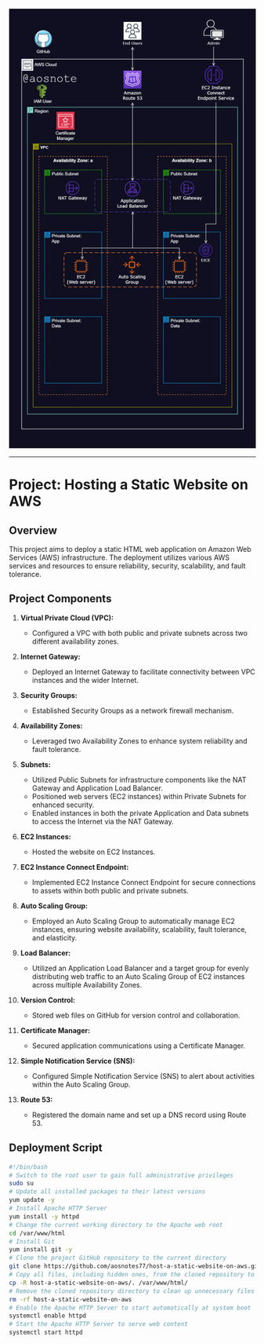 ![Alt text](/Host_a_Static_Website_on_AWS.png)

---

# Project: Hosting a Static Website on AWS

## Overview
This project aims to deploy a static HTML web application on Amazon Web Services (AWS) infrastructure. The deployment utilizes various AWS services and resources to ensure reliability, security, scalability, and fault tolerance.

## Project Components
1. **Virtual Private Cloud (VPC):**
   - Configured a VPC with both public and private subnets across two different availability zones.

2. **Internet Gateway:**
   - Deployed an Internet Gateway to facilitate connectivity between VPC instances and the wider Internet.

3. **Security Groups:**
   - Established Security Groups as a network firewall mechanism.

4. **Availability Zones:**
   - Leveraged two Availability Zones to enhance system reliability and fault tolerance.

5. **Subnets:**
   - Utilized Public Subnets for infrastructure components like the NAT Gateway and Application Load Balancer.
   - Positioned web servers (EC2 instances) within Private Subnets for enhanced security.
   - Enabled instances in both the private Application and Data subnets to access the Internet via the NAT Gateway.

6. **EC2 Instances:**
   - Hosted the website on EC2 Instances.

7. **EC2 Instance Connect Endpoint:**
   - Implemented EC2 Instance Connect Endpoint for secure connections to assets within both public and private subnets.

8. **Auto Scaling Group:**
   - Employed an Auto Scaling Group to automatically manage EC2 instances, ensuring website availability, scalability, fault tolerance, and elasticity.

9. **Load Balancer:**
   - Utilized an Application Load Balancer and a target group for evenly distributing web traffic to an Auto Scaling Group of EC2 instances across multiple Availability Zones.

10. **Version Control:**
    - Stored web files on GitHub for version control and collaboration.

11. **Certificate Manager:**
    - Secured application communications using a Certificate Manager.

12. **Simple Notification Service (SNS):**
    - Configured Simple Notification Service (SNS) to alert about activities within the Auto Scaling Group.

13. **Route 53:**
    - Registered the domain name and set up a DNS record using Route 53.

## Deployment Script
```bash
#!/bin/bash
# Switch to the root user to gain full administrative privileges
sudo su
# Update all installed packages to their latest versions
yum update -y
# Install Apache HTTP Server
yum install -y httpd
# Change the current working directory to the Apache web root
cd /var/www/html
# Install Git
yum install git -y
# Clone the project GitHub repository to the current directory
git clone https://github.com/aosnotes77/host-a-static-website-on-aws.git
# Copy all files, including hidden ones, from the cloned repository to the Apache web root
cp -R host-a-static-website-on-aws/. /var/www/html/
# Remove the cloned repository directory to clean up unnecessary files
rm -rf host-a-static-website-on-aws
# Enable the Apache HTTP Server to start automatically at system boot
systemctl enable httpd
# Start the Apache HTTP Server to serve web content
systemctl start httpd
```
